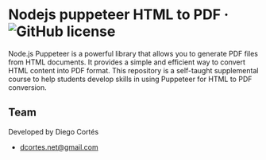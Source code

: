 # Nodejs puppeteer HTML to PDF &middot; ![GitHub license](https://img.shields.io/badge/license-MIT-blue.svg)

Node.js Puppeteer is a powerful library that allows you to generate PDF files from HTML documents. It provides a simple and efficient way to convert HTML content into PDF format. This repository is a self-taught supplemental course to help students develop skills in using Puppeteer for HTML to PDF conversion.

## Team

Developed by Diego Cortés

- dcortes.net@gmail.com
